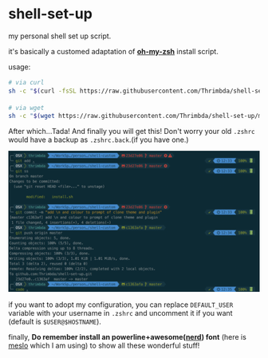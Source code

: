 # shell-set-up

my personal shell set up script.

it's basically a customed adaptation of **[oh-my-zsh](https://ohmyz.sh/)** install script.

usage:

```bash
# via curl
sh -c "$(curl -fsSL https://raw.githubusercontent.com/Thrimbda/shell-set-up/master/install.sh)"

# via wget
sh -c "$(wget https://raw.githubusercontent.com/Thrimbda/shell-set-up/master/install.sh -O -)"
```

After which...Tada! And finally you will get this! Don't worry your old `.zshrc` would have a backup as `.zshrc.back`.(if you have one.)

![screen-shot](https://raw.githubusercontent.com/Thrimbda/shell-set-up/master/screen_shot.png)

if you want to adopt my configuration, you can replace `DEFAULT_USER` variable with your username in `.zshrc` and uncomment it if you want (default is `$USER@$HOSTNAME`).

finally, **Do remember install an powerline+awesome([nerd](https://github.com/ryanoasis/nerd-fonts)) font** (here is [meslo](https://raw.githubusercontent.com/Thrimbda/shell-set-up/master/font/Meslo%20LG%20M%20Regular%20Nerd%20Font%20Complete.otf) which I am using) to show all these wonderful stuff!
